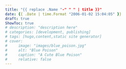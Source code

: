 ```yaml
---
title: "{{ replace .Name "-" " " | title }}"
date: {{ .Date | time.Format "2006-01-02 15:04:05" }}
draft: true
ShowToc: true
# description: "description here"
# categories: [development, publishing]
# tags: [hugo,content,static site generator]
# cover:
#     image: "images/blue_poison.jpg"
#     alt: "Blue Poison"
#     caption: "A Cute Blue Poison"
#     relative: false
---
```


